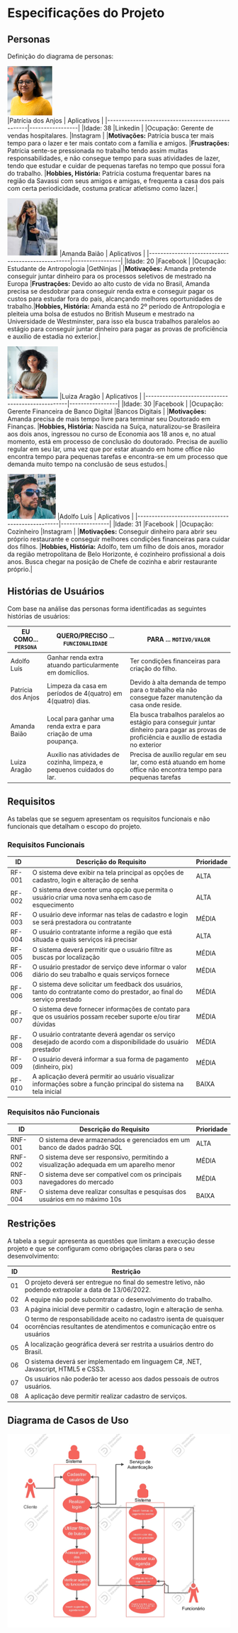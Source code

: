 # Especificações do Projeto

## Personas

Definição do diagrama de personas:

![Patrícia dos Anjos](img/patricia.png)           
|Patrícia dos Anjos                                | Aplicativos     |
|--------------------------------------------------|-----------------|
|Idade: 38                                         |Linkedin         |
|Ocupação: Gerente de vendas hospitalares.         |Instagram        |
|**Motivações:** Patrícia busca ter mais tempo para o lazer e ter mais contato com a família e amigos. |**Frustrações:** Patrícia sente-se pressionada no trabalho tendo assim muitas responsabilidades, e não consegue tempo para suas atividades de lazer, tendo que estudar e cuidar de pequenas tarefas no tempo que possui fora do trabalho. 
|**Hobbies, História:**	Patrícia costuma frequentar bares na região da Savassi com seus amigos e amigas, e frequenta a casa dos pais com certa periodicidade, costuma praticar atletismo como lazer.|


![Amanda Baião](img/amanda.png)
|Amanda Baião                                      | Aplicativos     |
|--------------------------------------------------|-----------------|
|Idade: 20                                         |Facebook         |
|Ocupação: Estudante de Antropologia               |GetNinjas        |
|**Motivações:** Amanda pretende conseguir juntar dinheiro para os processos seletivos de mestrado na Europa  |**Frustrações:** Devido ao alto custo de vida no Brasil, Amanda precisa se desdobrar para conseguir renda extra e conseguir pagar os custos para estudar fora do país, alcançando melhores oportunidades de trabalho.|**Hobbies, História:** Amanda está no 2º período de Antropologia e pleiteia uma bolsa de estudos no British Museum e mestrado na Universidade de Westminster, para isso ela busca trabalhos paralelos ao estágio para conseguir juntar dinheiro para pagar as provas de proficiência e auxílio de estadia no exterior.| 

![Luiza Aragão](img/luiza.png) 
|Luiza Aragão                                      | Aplicativos     |
|--------------------------------------------------|-----------------|
|Idade: 30                                         |Facebook         |
|Ocupação: Gerente Financeira de Banco Digital     |Bancos Digitais  |
|**Motivações:** Amanda precisa de mais tempo livre para terminar seu Doutorado em Finanças. |**Hobbies, História:** Nascida na Suíça, naturalizou-se Brasileira aos dois anos, ingressou no curso de Economia aos 18 anos e, no atual momento, está em processo de conclusão do doutorado. Precisa de auxílio regular em seu lar, uma vez que por estar atuando em home office não encontra tempo para pequenas tarefas e encontra-se em um processo que demanda muito tempo na conclusão de seus estudos.| 

![Adolfo Luís](img/adolfo.png) 
|Adolfo Luís                                       | Aplicativos     |
|--------------------------------------------------|-----------------|
|Idade: 31                                         |Facebook         |
|Ocupação: Cozinheiro                              |Instagram        |
|**Motivações:** Conseguir dinheiro para abrir seu próprio restaurante e conseguir melhores condições financeiras para cuidar dos filhos. |**Hobbies, História:** Adolfo, tem um filho de dois anos,  morador da região metropolitana de Belo Horizonte, é  cozinheiro profissional a dois anos. Busca chegar na posição de Chefe de cozinha e abrir restaurante próprio.|



## Histórias de Usuários

Com base na análise das personas forma identificadas as seguintes histórias de usuários:

|EU COMO... `PERSONA`| QUERO/PRECISO ... `FUNCIONALIDADE` |PARA ... `MOTIVO/VALOR`                 |
|--------------------|------------------------------------|----------------------------------------|
|Adolfo Luís   | Ganhar renda extra atuando particularmente em domicílios.            | Ter condições financeiras para criação do filho.               |
|Patrícia dos Anjos        | Limpeza da casa em períodos de 4(quatro) em 4(quatro) dias.                  | Devido à alta demanda de tempo para o trabalho ela não consegue fazer manutenção da casa onde reside.  |
|Amanda Baião |Local para ganhar uma renda extra e para criação de uma poupança. |Ela busca trabalhos paralelos ao estágio para conseguir juntar dinheiro para pagar as provas de proficiência e auxílio de estadia no exterior|
|Luiza Aragão |Auxílio nas atividades de cozinha, limpeza, e pequenos cuidados do lar. |Precisa de auxílio regular em seu lar, como está atuando em home office não encontra tempo para pequenas tarefas |

## Requisitos

As tabelas que se seguem apresentam os requisitos funcionais e não funcionais que detalham o escopo do projeto.

### Requisitos Funcionais

|ID    | Descrição do Requisito  | Prioridade |
|------|-----------------------------------------|----|
|RF-001| O sistema deve exibir na tela principal as opções de cadastro, login e alteração de senha  | ALTA | 
|RF-002| O sistema deve conter uma opção que permita o usuário criar uma nova senha em caso de esquecimento  | ALTA |
|RF-003| O usuário deve informar nas telas de cadastro e login se será prestadora ou contratante   | MÉDIA |
|RF-004| O usuário contratante informe a região que está situada e quais serviços irá precisar    | ALTA |
RF-005| O sistema deverá permitir que o usuário filtre as buscas por localização | MÉDIA|
|RF-006| O usuário prestador de serviço deve informar o valor diário do seu trabalho e quais serviços fornece | MÉDIA |
|RF-006| O sistema deve solicitar um feedback dos usuários, tanto do contratante como do prestador, ao final do serviço prestado | MÉDIA |
|RF-007| O sistema deve fornecer informações de contato para que os usuários possam receber suporte e/ou tirar dúvidas | MÉDIA |
|RF-008| O usuário contratante deverá agendar os serviço desejado de acordo com a disponibilidade do usuário prestador | MÉDIA |
|RF-009|O usuário deverá informar a sua forma de pagamento (dinheiro, pix) | MÉDIA |
|RF-010| A aplicação deverá permitir ao usuário visualizar informações sobre a função principal do sistema na tela inicial | BAIXA |

### Requisitos não Funcionais

|ID     | Descrição do Requisito  |Prioridade |
|-------|-------------------------|----|
|RNF-001| O sistema deve armazenados e gerenciados em um banco de dados padrão SQL | ALTA |
|RNF-002| O sistema deve ser responsivo, permitindo a visualização adequada em um aparelho menor  | MÉDIA | 
|RNF-003| O sistema deve ser compatível com os principais navegadores do mercado  |  MÉDIA | 
|RNF-004| O sistema deve realizar consultas e pesquisas dos usuários em no máximo 10s | BAIXA |


## Restrições

A tabela a seguir apresenta as questões que limitam a execução desse projeto e que se configuram como obrigações claras para o seu desenvolvimento: 

|ID| Restrição                                             |
|--|-------------------------------------------------------|
|01| O projeto deverá ser entregue no final do semestre letivo, não podendo extrapolar a data de 13/06/2022.  |
|02| A equipe não pode subcontratar o desenvolvimento do trabalho.         |
|03| A página inicial deve permitir o cadastro, login e alteração de senha. |
|04| O termo de responsabilidade aceito no cadastro isenta de quaisquer ocorrências resultantes de atendimentos e comunicação entre os usuários |
|05| A localização geográfica deverá ser restrita a usuários dentro do Brasil. |
|06| O sistema deverá ser implementado em linguagem C#, .NET, Javascript, HTML5 e CSS3. |
|07| Os usuários não poderão ter acesso aos dados pessoais de outros usuários. |
|08| A aplicação deve permitir realizar cadastro de serviços. |


## Diagrama de Casos de Uso

![Diagrama de Casos de Uso](img/DiagramaDeCasosDeUso.jpg)
